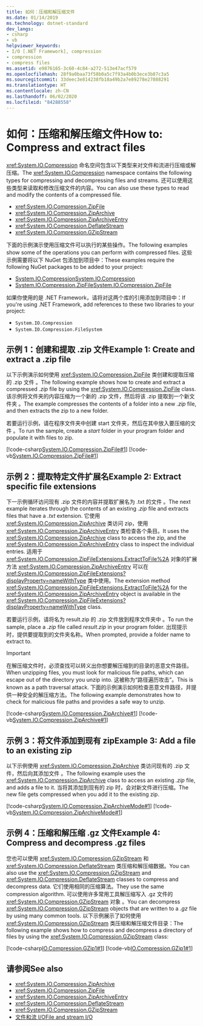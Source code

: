 ```yaml
---
title: 如何：压缩和解压缩文件
ms.date: 01/14/2019
ms.technology: dotnet-standard
dev_langs:
- csharp
- vb
helpviewer_keywords:
- I/O [.NET Framework], compression
- compression
- compress files
ms.assetid: e9876165-3c60-4c84-a272-513e47acf579
ms.openlocfilehash: 28f9a0baa73f58b0a5c7f93a4b0b3ece3b87c3a5
ms.sourcegitcommit: 33deec3e814238fb18a49b2a7e89278e27888291
ms.translationtype: HT
ms.contentlocale: zh-CN
ms.lasthandoff: 06/02/2020
ms.locfileid: "84288558"
---
```

# <a name="how-to-compress-and-extract-files"></a><span data-ttu-id="fc115-102">如何：压缩和解压缩文件</span><span class="sxs-lookup"><span data-stu-id="fc115-102">How to: Compress and extract files</span></span>

<span data-ttu-id="fc115-103"><xref:System.IO.Compression> 命名空间包含以下类型来对文件和流进行压缩或解压缩。</span><span class="sxs-lookup"><span data-stu-id="fc115-103">The <xref:System.IO.Compression> namespace contains the following types for compressing and decompressing files and streams.</span></span> <span data-ttu-id="fc115-104">还可以使用这些类型来读取和修改压缩文件的内容。</span><span class="sxs-lookup"><span data-stu-id="fc115-104">You can also use these types to read and modify the contents of a compressed file.</span></span>

- <xref:System.IO.Compression.ZipFile>
- <xref:System.IO.Compression.ZipArchive>
- <xref:System.IO.Compression.ZipArchiveEntry>
- <xref:System.IO.Compression.DeflateStream>
- <xref:System.IO.Compression.GZipStream>

<span data-ttu-id="fc115-105">下面的示例演示使用压缩文件可以执行的某些操作。</span><span class="sxs-lookup"><span data-stu-id="fc115-105">The following examples show some of the operations you can perform with compressed files.</span></span> <span data-ttu-id="fc115-106">这些示例需要将以下 NuGet 包添加到项目中：</span><span class="sxs-lookup"><span data-stu-id="fc115-106">These examples require the following NuGet packages to be added to your project:</span></span>

- [<span data-ttu-id="fc115-107">System.IO.Compression</span><span class="sxs-lookup"><span data-stu-id="fc115-107">System.IO.Compression</span></span>](https://www.nuget.org/packages/System.IO.Compression)
- [<span data-ttu-id="fc115-108">System.IO.Compression.ZipFile</span><span class="sxs-lookup"><span data-stu-id="fc115-108">System.IO.Compression.ZipFile</span></span>](https://www.nuget.org/packages/System.IO.Compression.ZipFile)

<span data-ttu-id="fc115-109">如果你使用的是 .NET Framework，请将对这两个库的引用添加到项目中：</span><span class="sxs-lookup"><span data-stu-id="fc115-109">If you're using .NET Framework, add references to these two libraries to your project:</span></span>

- `System.IO.Compression`
- `System.IO.Compression.FileSystem`

## <a name="example-1-create-and-extract-a-zip-file"></a><span data-ttu-id="fc115-110">示例 1：创建和提取 .zip 文件</span><span class="sxs-lookup"><span data-stu-id="fc115-110">Example 1: Create and extract a .zip file</span></span>

<span data-ttu-id="fc115-111">以下示例演示如何使用 <xref:System.IO.Compression.ZipFile> 类创建和提取压缩的 .zip 文件  。</span><span class="sxs-lookup"><span data-stu-id="fc115-111">The following example shows how to create and extract a compressed *.zip* file by using the <xref:System.IO.Compression.ZipFile> class.</span></span> <span data-ttu-id="fc115-112">该示例将文件夹的内容压缩为一个新的 .zip 文件，然后将该 .zip 提取到一个新文件夹  。</span><span class="sxs-lookup"><span data-stu-id="fc115-112">The example compresses the contents of a folder into a new *.zip* file, and then extracts the zip to a new folder.</span></span>

<span data-ttu-id="fc115-113">若要运行示例，请在程序文件夹中创建 start 文件夹，然后在其中放入要压缩的文件  。</span><span class="sxs-lookup"><span data-stu-id="fc115-113">To run the sample, create a *start* folder in your program folder and populate it with files to zip.</span></span>

[!code-csharp[System.IO.Compression.ZipFile#1](../../../samples/snippets/csharp/VS_Snippets_CLR_System/system.io.compression.zipfile/cs/program1.cs#1)]
[!code-vb[System.IO.Compression.ZipFile#1](../../../samples/snippets/visualbasic/VS_Snippets_CLR_System/system.io.compression.zipfile/vb/program1.vb#1)]

## <a name="example-2-extract-specific-file-extensions"></a><span data-ttu-id="fc115-114">示例 2：提取特定文件扩展名</span><span class="sxs-lookup"><span data-stu-id="fc115-114">Example 2: Extract specific file extensions</span></span>

<span data-ttu-id="fc115-115">下一示例循环访问现有 .zip 文件的内容并提取扩展名为 .txt 的文件   。</span><span class="sxs-lookup"><span data-stu-id="fc115-115">The next example iterates through the contents of an existing *.zip* file and extracts files that have a *.txt* extension.</span></span> <span data-ttu-id="fc115-116">它使用 <xref:System.IO.Compression.ZipArchive> 类访问 zip，使用 <xref:System.IO.Compression.ZipArchiveEntry> 类检查各个条目。</span><span class="sxs-lookup"><span data-stu-id="fc115-116">It uses the <xref:System.IO.Compression.ZipArchive> class to access the zip, and the <xref:System.IO.Compression.ZipArchiveEntry> class to inspect the individual entries.</span></span> <span data-ttu-id="fc115-117">适用于 <xref:System.IO.Compression.ZipFileExtensions.ExtractToFile%2A> 对象的扩展方法 <xref:System.IO.Compression.ZipArchiveEntry> 可以在 <xref:System.IO.Compression.ZipFileExtensions?displayProperty=nameWithType> 类中使用。</span><span class="sxs-lookup"><span data-stu-id="fc115-117">The extension method <xref:System.IO.Compression.ZipFileExtensions.ExtractToFile%2A> for the <xref:System.IO.Compression.ZipArchiveEntry> object is available in the <xref:System.IO.Compression.ZipFileExtensions?displayProperty=nameWithType> class.</span></span>

<span data-ttu-id="fc115-118">若要运行示例，请将名为 result.zip 的 .zip 文件放到程序文件夹中   。</span><span class="sxs-lookup"><span data-stu-id="fc115-118">To run the sample, place a *.zip* file called *result.zip* in your program folder.</span></span> <span data-ttu-id="fc115-119">出现提示时，提供要提取到的文件夹名称。</span><span class="sxs-lookup"><span data-stu-id="fc115-119">When prompted, provide a folder name to extract to.</span></span>

> [!IMPORTANT]
> <span data-ttu-id="fc115-120">在解压缩文件时，必须查找可以转义出你想要解压缩到的目录的恶意文件路径。</span><span class="sxs-lookup"><span data-stu-id="fc115-120">When unzipping files, you must look for malicious file paths, which can escape out of the directory you unzip into.</span></span> <span data-ttu-id="fc115-121">这被称为“路径遍历攻击”。</span><span class="sxs-lookup"><span data-stu-id="fc115-121">This is known as a path traversal attack.</span></span> <span data-ttu-id="fc115-122">下面的示例演示如何检查恶意文件路径，并提供一种安全的解压缩方法。</span><span class="sxs-lookup"><span data-stu-id="fc115-122">The following example demonstrates how to check for malicious file paths and provides a safe way to unzip.</span></span>

[!code-csharp[System.IO.Compression.ZipArchive#1](../../../samples/snippets/csharp/VS_Snippets_CLR_System/system.io.compression.ziparchive/cs/program1.cs#1)]
[!code-vb[System.IO.Compression.ZipArchive#1](../../../samples/snippets/visualbasic/VS_Snippets_CLR_System/system.io.compression.ziparchive/vb/program1.vb#1)]

## <a name="example-3-add-a-file-to-an-existing-zip"></a><span data-ttu-id="fc115-123">示例 3：将文件添加到现有 zip</span><span class="sxs-lookup"><span data-stu-id="fc115-123">Example 3: Add a file to an existing zip</span></span>

<span data-ttu-id="fc115-124">以下示例使用 <xref:System.IO.Compression.ZipArchive> 类访问现有的 .zip 文件，然后向其添加文件  。</span><span class="sxs-lookup"><span data-stu-id="fc115-124">The following example uses the <xref:System.IO.Compression.ZipArchive> class to access an existing *.zip* file, and adds a file to it.</span></span> <span data-ttu-id="fc115-125">当将其添加到现有的 zip 时，会对新文件进行压缩。</span><span class="sxs-lookup"><span data-stu-id="fc115-125">The new file gets compressed when you add it to the existing zip.</span></span>

[!code-csharp[System.IO.Compression.ZipArchiveMode#1](../../../samples/snippets/csharp/VS_Snippets_CLR_System/system.io.compression.ziparchivemode/cs/program1.cs#1)]
[!code-vb[System.IO.Compression.ZipArchiveMode#1](../../../samples/snippets/visualbasic/VS_Snippets_CLR_System/system.io.compression.ziparchivemode/vb/program1.vb#1)]

## <a name="example-4-compress-and-decompress-gz-files"></a><span data-ttu-id="fc115-126">示例 4：压缩和解压缩 .gz 文件</span><span class="sxs-lookup"><span data-stu-id="fc115-126">Example 4: Compress and decompress .gz files</span></span>

<span data-ttu-id="fc115-127">您也可以使用 <xref:System.IO.Compression.GZipStream> 和 <xref:System.IO.Compression.DeflateStream> 类压缩和解压缩数据。</span><span class="sxs-lookup"><span data-stu-id="fc115-127">You can also use the <xref:System.IO.Compression.GZipStream> and <xref:System.IO.Compression.DeflateStream> classes to compress and decompress data.</span></span> <span data-ttu-id="fc115-128">它们使用相同的压缩算法。</span><span class="sxs-lookup"><span data-stu-id="fc115-128">They use the same compression algorithm.</span></span> <span data-ttu-id="fc115-129">可以使用许多常用工具解压缩写入 .gz 文件的 <xref:System.IO.Compression.GZipStream> 对象  。</span><span class="sxs-lookup"><span data-stu-id="fc115-129">You can decompress <xref:System.IO.Compression.GZipStream> objects that are written to a *.gz* file by using many common tools.</span></span> <span data-ttu-id="fc115-130">以下示例展示了如何使用 <xref:System.IO.Compression.GZipStream> 类压缩和解压缩文件目录：</span><span class="sxs-lookup"><span data-stu-id="fc115-130">The following example shows how to compress and decompress a directory of files by using the <xref:System.IO.Compression.GZipStream> class:</span></span>

[!code-csharp[IO.Compression.GZip1#1](../../../samples/snippets/csharp/VS_Snippets_CLR/IO.Compression.GZip1/CS/gziptest.cs#1)]
[!code-vb[IO.Compression.GZip1#1](../../../samples/snippets/visualbasic/VS_Snippets_CLR/IO.Compression.GZip1/VB/gziptest.vb#1)]

## <a name="see-also"></a><span data-ttu-id="fc115-131">请参阅</span><span class="sxs-lookup"><span data-stu-id="fc115-131">See also</span></span>

- <xref:System.IO.Compression.ZipArchive>  
- <xref:System.IO.Compression.ZipFile>  
- <xref:System.IO.Compression.ZipArchiveEntry>  
- <xref:System.IO.Compression.DeflateStream>  
- <xref:System.IO.Compression.GZipStream>  
- [<span data-ttu-id="fc115-132">文件和流 I/O</span><span class="sxs-lookup"><span data-stu-id="fc115-132">File and stream I/O</span></span>](index.md)
